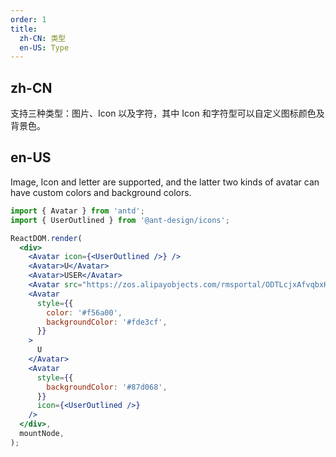 ```yaml
---
order: 1
title:
  zh-CN: 类型
  en-US: Type
---
```


## zh-CN

支持三种类型：图片、Icon 以及字符，其中 Icon 和字符型可以自定义图标颜色及背景色。

## en-US

Image, Icon and letter are supported, and the latter two kinds of avatar can have custom colors and background colors.

```jsx
import { Avatar } from 'antd';
import { UserOutlined } from '@ant-design/icons';

ReactDOM.render(
  <div>
    <Avatar icon={<UserOutlined />} />
    <Avatar>U</Avatar>
    <Avatar>USER</Avatar>
    <Avatar src="https://zos.alipayobjects.com/rmsportal/ODTLcjxAfvqbxHnVXCYX.png" />
    <Avatar
      style={{
        color: '#f56a00',
        backgroundColor: '#fde3cf',
      }}
    >
      U
    </Avatar>
    <Avatar
      style={{
        backgroundColor: '#87d068',
      }}
      icon={<UserOutlined />}
    />
  </div>,
  mountNode,
);
```